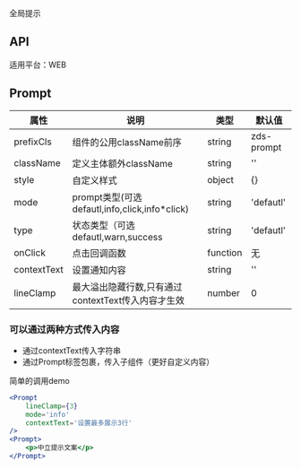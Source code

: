 全局提示

## API

适用平台：WEB


## Prompt

| 属性        | 说明                                               | 类型     | 默认值     |
| ----------- | -------------------------------------------------- | -------- | ---------- |
| prefixCls   | 组件的公用className前序                            | string   | zds-prompt |
| className   | 定义主体额外className                              | string   | ''         |
| style       | 自定义样式                                         | object   | {}         |
| mode        | prompt类型(可选 defautl,info,click,info*click)     | string   | 'defautl'  |
| type        | 状态类型（可选 defautl,warn,success                | string   | 'defautl'  |
| onClick     | 点击回调函数                                       | function | 无         |
| contextText | 设置通知内容                                       | string   | ''         |
| lineClamp   | 最大溢出隐藏行数,只有通过contextText传入内容才生效 | number   | 0          |

### 可以通过两种方式传入内容
- 通过contextText传入字符串
- 通过Prompt标签包裹，传入子组件（更好自定义内容）

简单的调用demo

```jsx
<Prompt
    lineClamp={3}
    mode='info'
    contextText='设置最多展示3行'
/>
<Prompt>
    <p>中立提示文案</p>
</Prompt>
```


